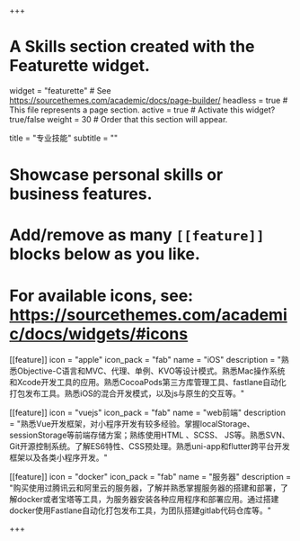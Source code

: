 +++
# A Skills section created with the Featurette widget.
widget = "featurette"  # See https://sourcethemes.com/academic/docs/page-builder/
headless = true  # This file represents a page section.
active = true  # Activate this widget? true/false
weight = 30  # Order that this section will appear.

title = "专业技能"
subtitle = ""

# Showcase personal skills or business features.
# 
# Add/remove as many `[[feature]]` blocks below as you like.
# 
# For available icons, see: https://sourcethemes.com/academic/docs/widgets/#icons

[[feature]]
  icon = "apple"
  icon_pack = "fab"
  name = "iOS"
  description = "熟悉Objective-C语言和MVC、代理、单例、KVO等设计模式。熟悉Mac操作系统和Xcode开发工具的应用。熟悉CocoaPods第三方库管理工具、fastlane自动化打包发布工具。熟悉iOS的混合开发模式，以及js与原生的交互等。"


  
[[feature]]
  icon = "vuejs"
  icon_pack = "fab"
  name = "web前端"
  description = "熟悉Vue开发框架，对⼩程序开发有较多经验。掌握localStorage、sessionStorage等前端存储⽅案；熟练使⽤HTML 、SCSS、 JS等。熟悉SVN、Git开源控制系统。了解ES6特性、CSS预处理。熟悉uni-app和flutter跨平台开发框架以及各类⼩程序开发。"  
  
[[feature]]
  icon = "docker"
  icon_pack = "fab"
  name = "服务器"
  description = "购买使用过腾讯云和阿里云的服务器，了解并熟悉掌握服务器的搭建和部署，了解docker或者宝塔等工具，为服务器安装各种应用程序和部署应用。通过搭建docker使用Fastlane⾃动化打包发布⼯具，为团队搭建gitlab代码仓库等。"

+++

